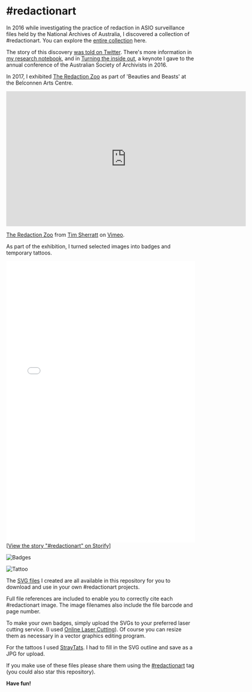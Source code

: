# #redactionart

In 2016 while investigating the practice of redaction in ASIO surveillance files held by the National Archives of Australia, I discovered a collection of #redactionart. You can explore the [entire collection](https://owebrowse.herokuapp.com/redactions/tags/art/) here.

The story of this discovery [was told on Twitter](https://storify.com/wragge/redaction-art). There's more information in [my research notebook](http://timsherratt.org/research-notebook/projects/immigration-recordkeeping-and-surveillance/), and in [Turning the inside out](https://dx.doi.org/10.6084/m9.figshare.4055013), a keynote I gave to the annual conference of the Australian Society of Archivists in 2016.

In 2017, I exhibited [The Redaction Zoo](https://vimeo.com/wragge/redactionart) as part of 'Beauties and Beasts' at the Belconnen Arts Centre.

<iframe src="https://player.vimeo.com/video/215976633" width="640" height="360" frameborder="0" webkitallowfullscreen mozallowfullscreen allowfullscreen></iframe>
<p><a href="https://vimeo.com/215976633">The Redaction Zoo</a> from <a href="https://vimeo.com/wragge">Tim Sherratt</a> on <a href="https://vimeo.com">Vimeo</a>.</p>

As part of the exhibition, I turned selected images into badges and temporary tattoos.

<div class="storify"><iframe src="//storify.com/wragge/redactionart/embed?header=false&border=false&template=slideshow" width="100%" height="750" frameborder="no" allowtransparency="true"></iframe><script src="//storify.com/wragge/redactionart.js?header=false&border=false&template=slideshow"></script><noscript>[<a href="//storify.com/wragge/redactionart" target="\_blank">View the story "#redactionart" on Storify</a>]</noscript></div>

![Badges](https://dl.dropbox.com/s/hp1u29a1ejgao37/IMG_0713.jpg)

![Tattoo](https://dl.dropbox.com/s/k7nhwepx8h79vme/IMG_0715.jpg)

The [SVG files](svgs/) I created are all available in this repository for you to download and use in your own #redactionart projects.

Full file references are included to enable you to correctly cite each #redactionart image. The image filenames also include the file barcode and page number.

To make your own badges, simply upload the SVGs to your preferred laser cutting service. (I used [Online Laser Cutting](https://onlinelasercutting.com.au/)). Of course you can resize them as necessary in a vector graphics editing program.

For the tattoos I used [StrayTats](https://www.straytats.com/). I had to fill in the SVG outline and save as a JPG for upload.

If you make use of these files please share them using the [#redactionart](https://twitter.com/search?q=%23redactionart) tag (you could also star this repository).

**Have fun!**
